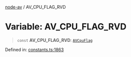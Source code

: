 [node-av](../globals.md) / AV\_CPU\_FLAG\_RVD

# Variable: AV\_CPU\_FLAG\_RVD

> `const` **AV\_CPU\_FLAG\_RVD**: [`AVCpuFlag`](../type-aliases/AVCpuFlag.md)

Defined in: [constants.ts:1863](https://github.com/seydx/av/blob/f8631fc881b394300b1479f511d55cf1c370a87f/src/constants/constants.ts#L1863)
